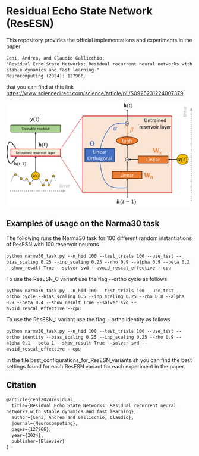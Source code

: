 # Residual Echo State Network (ResESN)

This repository provides the official implementations and experiments in the paper 
```
Ceni, Andrea, and Claudio Gallicchio. 
"Residual Echo State Networks: Residual recurrent neural networks with stable dynamics and fast learning."
Neurocomputing (2024): 127966.
```
that you can find at this link https://www.sciencedirect.com/science/article/pii/S0925231224007379.

![ResESN](/assets/ResESN.png "ResESN")

## Examples of usage on the Narma30 task

The following runs the Narma30 task for 100 different random instantiations of ResESN with 100 reservoir neurons
```
python narma30_task.py --n_hid 100 --test_trials 100 --use_test --bias_scaling 0.25 --inp_scaling 0.25 --rho 0.9 --alpha 0.9 --beta 0.2 --show_result True --solver svd --avoid_rescal_effective --cpu
```

To use the ResESN_C variant use the flag --ortho cycle as follows
```
python narma30_task.py --n_hid 100 --test_trials 100 --use_test --ortho cycle --bias_scaling 0.5 --inp_scaling 0.25 --rho 0.8 --alpha 0.9 --beta 0.4 --show_result True --solver svd --avoid_rescal_effective --cpu
```
To use the ResESN_I variant use the flag --ortho identity as follows
```
python narma30_task.py --n_hid 100 --test_trials 100 --use_test --ortho identity --bias_scaling 0.25 --inp_scaling 0.25 --rho 0.9 --alpha 0.1 --beta 1 --show_result True --solver svd --avoid_rescal_effective --cpu
```

In the file best_configurations_for_ResESN_variants.sh you can find the best settings found for each ResESN variant for each experiment in the paper.


## Citation
```
@article{ceni2024residual,
  title={Residual Echo State Networks: Residual recurrent neural networks with stable dynamics and fast learning},
  author={Ceni, Andrea and Gallicchio, Claudio},
  journal={Neurocomputing},
  pages={127966},
  year={2024},
  publisher={Elsevier}
}
```
